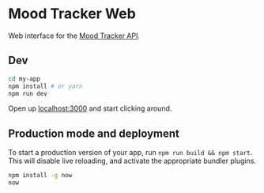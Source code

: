 # Mood Tracker Web

Web interface for the [Mood Tracker API](https://github.com/deanobarnett/mood-tracker).

## Dev

```bash
cd my-app
npm install # or yarn
npm run dev
```

Open up [localhost:3000](http://localhost:3000) and start clicking around.

## Production mode and deployment

To start a production version of your app, run `npm run build && npm start`. This will disable live reloading, and activate the appropriate bundler plugins.

```bash
npm install -g now
now
```
